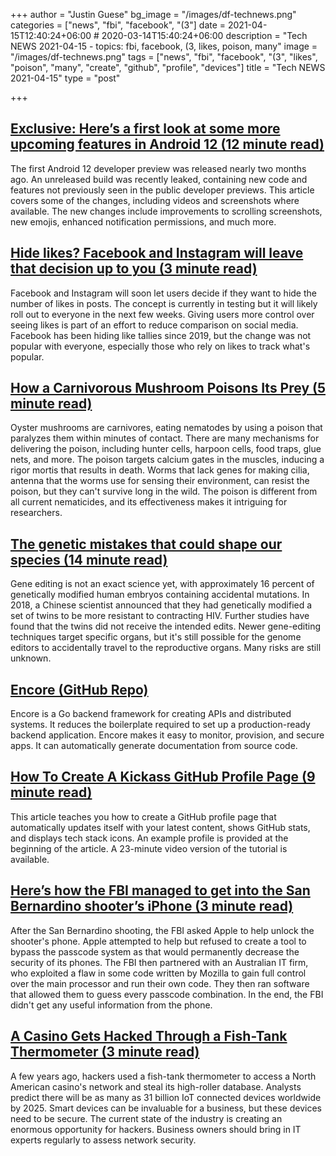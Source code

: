 +++
author = "Justin Guese"
bg_image = "/images/df-technews.png"
categories = ["news", "fbi", "facebook", "(3"]
date = 2021-04-15T12:40:24+06:00 # 2020-03-14T15:40:24+06:00
description = "Tech NEWS 2021-04-15 - topics: fbi, facebook, (3, likes, poison, many"
image = "/images/df-technews.png"
tags = ["news", "fbi", "facebook", "(3", "likes", "poison", "many", "create", "github", "profile", "devices"]
title = "Tech NEWS 2021-04-15"
type = "post"

+++

## [Exclusive: Here’s a first look at some more upcoming features in Android 12 (12 minute read)](https://www.xda-developers.com/android-12-beta-features-leak/)

The first Android 12 developer preview was released nearly two months ago. An unreleased build was recently leaked, containing new code and features not previously seen in the public developer previews. This article covers some of the changes, including videos and screenshots where available. The new changes include improvements to scrolling screenshots, new emojis, enhanced notification permissions, and much more.

## [Hide likes? Facebook and Instagram will leave that decision up to you (3 minute read)](https://www.usatoday.com/story/tech/2021/04/14/facebook-instagram-hide-likes-counts-reactions/7211213002/)

Facebook and Instagram will soon let users decide if they want to hide the number of likes in posts. The concept is currently in testing but it will likely roll out to everyone in the next few weeks. Giving users more control over seeing likes is part of an effort to reduce comparison on social media. Facebook has been hiding like tallies since 2019, but the change was not popular with everyone, especially those who rely on likes to track what's popular.

## [How a Carnivorous Mushroom Poisons Its Prey (5 minute read)](https://www.scientificamerican.com/article/how-a-carnivorous-mushroom-poisons-its-prey/)

Oyster mushrooms are carnivores, eating nematodes by using a poison that paralyzes them within minutes of contact. There are many mechanisms for delivering the poison, including hunter cells, harpoon cells, food traps, glue nets, and more. The poison targets calcium gates in the muscles, inducing a rigor mortis that results in death. Worms that lack genes for making cilia, antenna that the worms use for sensing their environment, can resist the poison, but they can't survive long in the wild. The poison is different from all current nematicides, and its effectiveness makes it intriguing for researchers.

## [The genetic mistakes that could shape our species (14 minute read)](https://www.bbc.com/future/article/20210412-the-genetic-mistakes-that-could-shape-our-species)

Gene editing is not an exact science yet, with approximately 16 percent of genetically modified human embryos containing accidental mutations. In 2018, a Chinese scientist announced that they had genetically modified a set of twins to be more resistant to contracting HIV. Further studies have found that the twins did not receive the intended edits. Newer gene-editing techniques target specific organs, but it's still possible for the genome editors to accidentally travel to the reproductive organs. Many risks are still unknown.

## [Encore (GitHub Repo)](https://github.com/encoredev/encore)

Encore is a Go backend framework for creating APIs and distributed systems. It reduces the boilerplate required to set up a production-ready backend application. Encore makes it easy to monitor, provision, and secure apps. It can automatically generate documentation from source code.

## [How To Create A Kickass GitHub Profile Page (9 minute read)](https://catalins.tech/how-to-create-a-kickass-github-profile-page)

This article teaches you how to create a GitHub profile page that automatically updates itself with your latest content, shows GitHub stats, and displays tech stack icons. An example profile is provided at the beginning of the article. A 23-minute video version of the tutorial is available.

## [Here’s how the FBI managed to get into the San Bernardino shooter’s iPhone (3 minute read)](https://www.theverge.com/2021/4/14/22383957/fbi-san-bernadino-iphone-hack-shooting-investigation)

After the San Bernardino shooting, the FBI asked Apple to help unlock the shooter's phone. Apple attempted to help but refused to create a tool to bypass the passcode system as that would permanently decrease the security of its phones. The FBI then partnered with an Australian IT firm, who exploited a flaw in some code written by Mozilla to gain full control over the main processor and run their own code. They then ran software that allowed them to guess every passcode combination. In the end, the FBI didn't get any useful information from the phone.

## [A Casino Gets Hacked Through a Fish-Tank Thermometer (3 minute read)](https://www.entrepreneur.com/article/368943)

A few years ago, hackers used a fish-tank thermometer to access a North American casino's network and steal its high-roller database. Analysts predict there will be as many as 31 billion IoT connected devices worldwide by 2025. Smart devices can be invaluable for a business, but these devices need to be secure. The current state of the industry is creating an enormous opportunity for hackers. Business owners should bring in IT experts regularly to assess network security.

